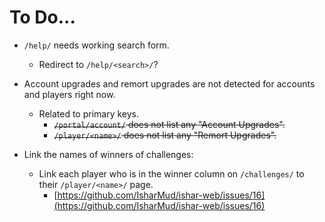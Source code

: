 # To Do...


- `/help/` needs working search form.
  - Redirect to `/help/<search>/`?


- Account upgrades and remort upgrades are not detected for accounts and players right now.
  - Related to primary keys.
    - ~~`/portal/account/` does not list any "Account Upgrades".~~ 
    - ~~`/player/<name>/` does not list any "Remort Upgrades".~~
  


- Link the names of winners of challenges:
  - Link each player who is in the winner column on `/challenges/` to their `/player/<name>/` page.
    - [https://github.com/IsharMud/ishar-web/issues/16](https://github.com/IsharMud/ishar-web/issues/16)

